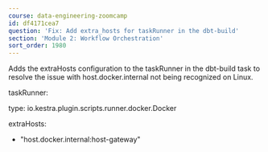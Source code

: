 ```yaml
---
course: data-engineering-zoomcamp
id: df4171cea7
question: 'Fix: Add extra_hosts for taskRunner in the dbt-build'
section: 'Module 2: Workflow Orchestration'
sort_order: 1980
---
```


Adds the extraHosts configuration to the taskRunner in the dbt-build task to resolve the issue with host.docker.internal not being recognized on Linux.

taskRunner:

type: io.kestra.plugin.scripts.runner.docker.Docker

extraHosts:

- "host.docker.internal:host-gateway"

